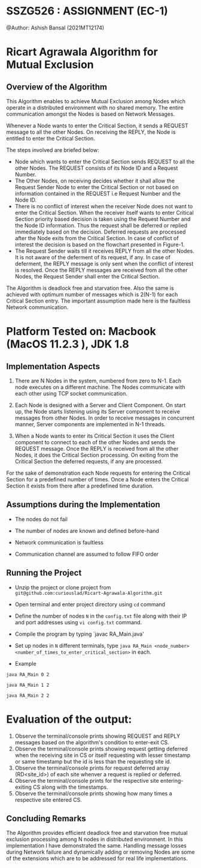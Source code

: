 # SSZG526 : ASSIGNMENT (EC-1)
@Author: Ashish Bansal (2021MT12174)
# Ricart Agrawala Algorithm for Mutual Exclusion

## Overview of the Algorithm

This Algorithm enables to achieve Mutual Exclusion among Nodes which operate in a distributed environment with no shared memory. The entire communication amongst the Nodes is based on Network Messages.

Whenever a Node wants to enter the Critical Section, it sends a REQUEST message to all the other Nodes. On receiving the REPLY, the Node is entitled to enter the Critical Section.

The steps involved are briefed below:

* Node which wants to enter the Critical Section sends REQUEST to all the other Nodes. The REQUEST consists of its Node ID and a Request Number.
* The Other Nodes, on receiving decides whether it shall allow the Request Sender Node to enter the Critical Section or not based on information contained in the REQUEST i.e Request Number and the Node ID.
* There is no conflict of interest when the receiver Node does not want to enter the Critical Section. When the receiver itself wants to enter Critical Section priority based decision is taken using the Request Number and the Node ID information. Thus the request shall be deferred or replied immediately based on the decision. Deferred requests are processed after the Node exits from the Critical Section. In case of conflict of interest the decision is based on the flowchart presented in Figure-1.
* The Request Sender waits till it receives REPLY from all the other Nodes. It is not aware of the deferment of its request, if any. In case of deferment, the REPLY message is only sent when the conflict of interest is resolved. Once the REPLY messages are received from all the other Nodes, the Request Sender shall enter the Critical Section.

The Algorithm is deadlock free and starvation free. Also the same is achieved with optimum number of messages which is 2(N-1) for each Critical Section entry. The important assumption made here is the faultless Network communication.

# Platform Tested on: Macbook (MacOS 11.2.3 ), JDK 1.8
## Implementation Aspects

1. There are N Nodes in the system, numbered from zero to N-1. Each node executes on a different machine. The Nodes communicate with each other using TCP socket communication.

2. Each Node is designed with a Server and Client Component. On start up, the Node starts listening using its Server component to receive messages from other Nodes. In order to receive messages in concurrent manner, Server components are implemented in N-1 threads.

3. When a Node wants to enter its Critical Section it uses the Client component to connect to each of the other Nodes and sends the REQUEST message. Once the REPLY is received from all the other Nodes, it does the Critical Section processing. On exiting from the Critical Section the deferred requests, if any are processed.

For the sake of demonstration each Node requests for entering the Critical Section for a predefined number of times. Once a Node enters the Critical Section it exists from there after a predefined time duration.

## Assumptions during the Implementation

* The nodes do not fail

* The number of nodes are known and defined before-hand

* Network communication is faultless

* Communication channel are assumed to follow FIFO order

## Running the Project

* Unzip the project or clone project from `git@github.com:curiouslad/Ricart-Agrawala-Algorithm.git`

* Open terminal and enter project directory using `cd` command

* Define the number of nodes `N` in the `config.txt` file along with their IP and port addresses using `vi config.txt` command.

* Compile the program by typing `javac RA_Main.java'

* Set up nodes in `N` different terminals, type `java RA_Main <node_number> <number_of_times_to_enter_critical_section>` in each.

* Example
```
java RA_Main 0 2
```
```
java RA_Main 1 2
```
```
java RA_Main 2 2
```


# Evaluation of the output: 
1. Observe the terminal/console prints showing REQUEST and REPLY messages based on the algorithm's condition to enter-exit CS. 
2. Observe the terminal/console prints showing request getting deferred when the receiving site in CS or itself requesting with lesser timestamp or same timestamp but the id is less than 		   the requesting site id.
3. Observe the terminal/console prints for request deferred array (RD<site_id>) of each site whenver a request is replied or deferred.
4. Observe the terminal/console prints for the respective site entering-exiting CS along with the timestamps.
5. Observe the terminal/console prints showing how many times a respective site entered CS.


## Concluding Remarks

The Algorithm provides efficient deadlock free and starvation free mutual exclusion processing among N nodes in distributed environment. In this implementation I have demonstrated the same. Handling message losses during Network failure and dynamically adding or removing Nodes are some of the extensions which are to be addressed for real life implementations.